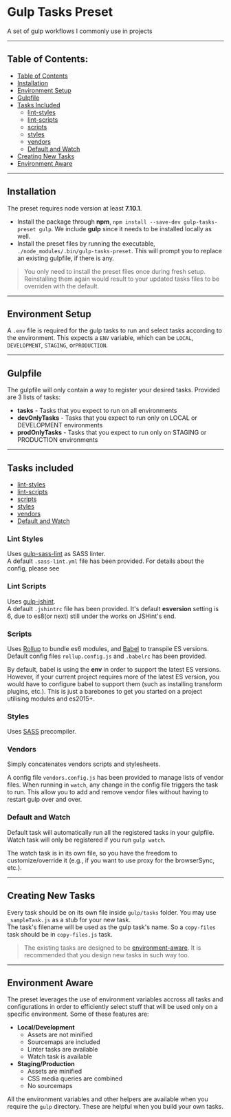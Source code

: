 # Gulp Tasks Preset

A set of gulp workflows I commonly use in projects

---

## Table of Contents:
  - [Table of Contents](#table-of-contents)
  - [Installation](#installation)
  - [Environment Setup](#environment-setup)
  - [Gulpfile](#gulpfile)
  - [Tasks Included](#tasks-included)
      - [lint-styles](#lint-styles)
      - [lint-scripts](#lint-scripts)
      - [scripts](#scripts)
      - [styles](#styles)
      - [vendors](#vendors)
      - [Default and Watch](#default-and-watch)
  - [Creating New Tasks](#creating-new-tasks)
  - [Environment Aware](#environment-aware)


---

## Installation
The preset requires node version at least **7.10.1**.  

- Install the package through **npm**, `npm install --save-dev gulp-tasks-preset gulp`. We include **gulp** since it needs to be installed locally as well.
- Install the preset files by running the executable, `./node_modules/.bin/gulp-tasks-preset`. This will prompt you to replace an existing gulpfile, if there is any.

> You only need to install the preset files once during fresh setup. Reinstalling them again would result to your updated tasks files to be overriden with the default.



---

## Environment Setup
A `.env` file is required for the gulp tasks to run and select tasks according to the environment.
This expects a `ENV` variable, which can be `LOCAL`, `DEVELOPMENT`, `STAGING`, or`PRODUCTION`.


---

## Gulpfile
The gulpfile will only contain a way to register your desired tasks. Provided are 3 lists of tasks:
- **tasks** - Tasks that you expect to run on all environments
- **devOnlyTasks** - Tasks that you expect to run only on LOCAL or DEVELOPMENT environments
- **prodOnlyTasks** - Tasks that you expect to run only on STAGING or PRODUCTION environments


---

## Tasks included
- [lint-styles](#lint-styles)
- [lint-scripts](#lint-scripts)
- [scripts](#scripts)
- [styles](#styles)
- [vendors](#vendors)
- [Default and Watch](#default-and-watch)


### Lint Styles
Uses [gulp-sass-lint](https://github.com/sasstools/gulp-sass-lint) as SASS linter.  
A default `.sass-lint.yml` file has been provided. For details about the config, please see 


### Lint Scripts
Uses [gulp-jshint](https://github.com/spalger/gulp-jshint).  
A default `.jshintrc` file has been provided. It's default **esversion** setting is 6, due to es8(or next) still under the works on JSHint's end.


### Scripts
Uses [Rollup](https://rollupjs.org) to bundle es6 modules, and [Babel](https://babeljs.io/) to transpile ES versions. Default config files `rollup.config.js` and `.babelrc` has been provided.  

By default, babel is using the **env** in order to support the latest ES versions.
However, if your current project requires more of the latest ES version, you would have to configure babel to support them (such as installing transform plugins, etc.).
This is just a barebones to get you started on a project utilising modules and es2015+.


### Styles
Uses [SASS](http://sass-lang.com/) precompiler.


### Vendors
Simply concatenates vendors scripts and stylesheets.  

A config file `vendors.config.js` has been provided to manage lists of vendor files.
When running in `watch`, any change in the config file triggers the task to run.
This allow you to add and remove vendor files without having to restart gulp over and over. 


### Default and Watch
Default task will automatically run all the registered tasks in your gulpfile.  
Watch task will only be registered if you run `gulp watch`.

The watch task is in its own file, so you have the freedom to customize/override it (e.g., if you want to use proxy for the browserSync, etc.).



---

## Creating New Tasks
Every task should be on its own file inside `gulp/tasks` folder. You may use `_sampleTask.js` as a stub for your new task.  
The task's filename will be used as the gulp task's name. So a `copy-files` task should be in `copy-files.js` task.  
> The existing tasks are designed to be [environment-aware](#environment-aware). It is recommended that you design new tasks in such way too.


---

## Environment Aware
The preset leverages the use of environment variables accross all tasks and configurations in order to efficiently select stuff that will be used only on a specific environment. Some of these features are:
- **Local/Development**
  - Assets are not minified
  - Sourcemaps are included
  - Linter tasks are available
  - Watch task is available
- **Staging/Production**
  - Assets are minified
  - CSS media queries are combined
  - No sourcemaps  

All the environment variables and other helpers are available when you require the `gulp` directory. These are helpful when you build your own tasks.
